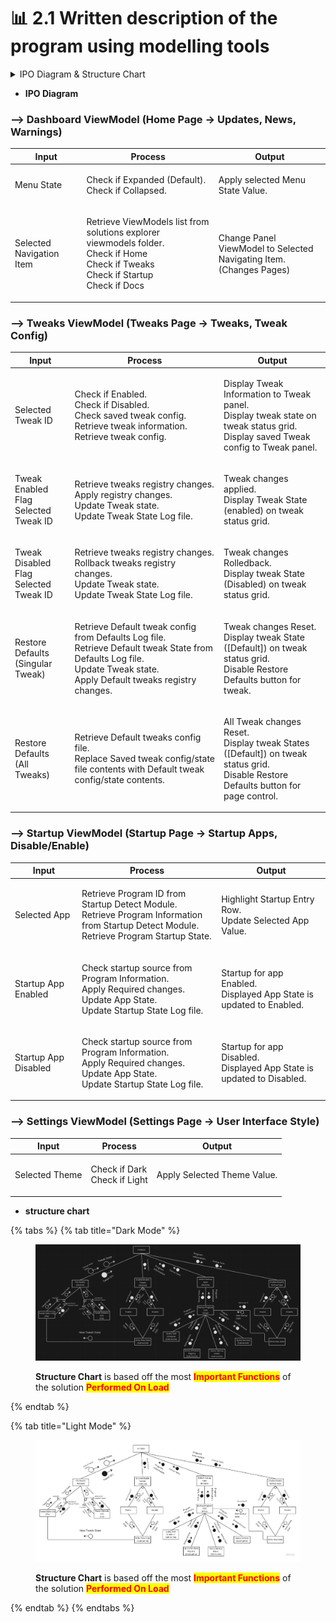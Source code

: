 # 📊 2.1 Written description of the program using modelling tools

<details>

<summary>IPO Diagram &#x26; Structure Chart</summary>

* IPO Diagram
* Structure Chart

</details>

* **IPO Diagram**

### --> Dashboard ViewModel (Home Page -> Updates, News, Warnings)

| Input                    | Process                                                                                                                                             | Output                                                                        |
| ------------------------ | --------------------------------------------------------------------------------------------------------------------------------------------------- | ----------------------------------------------------------------------------- |
| Menu State               | <p>Check if Expanded (Default).<br>Check if Collapsed.</p>                                                                                          | Apply selected Menu State Value.                                              |
| Selected Navigation Item | <p>Retrieve ViewModels list from solutions explorer viewmodels folder.<br>Check if Home<br>Check if Tweaks<br>Check if Startup<br>Check if Docs</p> | <p>Change Panel ViewModel to Selected Navigating Item.<br>(Changes Pages)</p> |

### --> Tweaks ViewModel (Tweaks Page -> Tweaks, Tweak Config)

| Input                                              | Process                                                                                                                                                                               | Output                                                                                                                                         |
| -------------------------------------------------- | ------------------------------------------------------------------------------------------------------------------------------------------------------------------------------------- | ---------------------------------------------------------------------------------------------------------------------------------------------- |
| Selected Tweak ID                                  | <p>Check if Enabled.<br>Check if Disabled.<br>Check saved tweak config.<br>Retrieve tweak information.<br>Retrieve tweak config.</p>                                                  | <p>Display Tweak Information to Tweak panel.<br>Display tweak state on tweak status grid.<br>Display saved Tweak config to Tweak panel.</p>    |
| <p>Tweak Enabled Flag<br>Selected Tweak ID<br></p> | <p>Retrieve tweaks registry changes.<br>Apply registry changes.<br>Update Tweak state.<br>Update Tweak State Log file.</p>                                                            | <p>Tweak changes applied.<br>Display Tweak State (enabled) on tweak status grid.<br></p>                                                       |
| <p>Tweak Disabled Flag<br>Selected Tweak ID</p>    | <p>Retrieve tweaks registry changes.<br>Rollback tweaks registry changes.<br>Update Tweak state.<br>Update Tweak State Log file.</p>                                                  | <p>Tweak changes Rolledback.<br>Display tweak State (Disabled) on tweak status grid.</p>                                                       |
| <p>Restore Defaults<br>(Singular Tweak)</p>        | <p>Retrieve Default tweak config from Defaults Log file.<br>Retrieve Default tweak State from Defaults Log file.<br>Update Tweak state.<br>Apply Default tweaks registry changes.</p> | <p>Tweak changes Reset.<br>Display tweak State ([Default]) on tweak status grid.<br>Disable Restore Defaults button for tweak.</p>             |
| <p>Restore Defaults<br>(All Tweaks)</p>            | <p>Retrieve Default tweaks config file.<br>Replace Saved tweak config/state file contents with Default tweak config/state contents.</p>                                               | <p>All Tweak changes Reset.<br>Display tweak States ([Default]) on tweak status grid.<br>Disable Restore Defaults button for page control.</p> |

### --> Startup ViewModel (Startup Page -> Startup Apps, Disable/Enable)

| Input                | Process                                                                                                                                               | Output                                                                          |
| -------------------- | ----------------------------------------------------------------------------------------------------------------------------------------------------- | ------------------------------------------------------------------------------- |
| Selected App         | <p>Retrieve Program ID from Startup Detect Module.<br>Retrieve Program Information from Startup Detect Module.<br>Retrieve Program Startup State.</p> | <p>Highlight Startup Entry Row.<br>Update Selected App Value.</p>               |
| Startup App Enabled  | <p>Check startup source from Program Information.<br>Apply Required changes.<br>Update App State.<br>Update Startup State Log file.</p>               | <p>Startup for app Enabled.<br>Displayed App State is updated to Enabled.</p>   |
| Startup App Disabled | <p>Check startup source from Program Information.<br>Apply Required changes.<br>Update App State.<br>Update Startup State Log file.</p>               | <p>Startup for app Disabled.<br>Displayed App State is updated to Disabled.</p> |

### --> Settings ViewModel (Settings Page -> User Interface Style)

| Input          | Process                                    | Output                      |
| -------------- | ------------------------------------------ | --------------------------- |
| Selected Theme | <p>Check if Dark<br>Check if Light<br></p> | Apply Selected Theme Value. |



* **structure chart**

{% tabs %}
{% tab title="Dark Mode" %}
<figure><img src=".gitbook/assets/Structure-Dark.png" alt=""><figcaption><p><strong>Structure Chart</strong> is based off the most <mark style="color:red;"><strong>Important Functions</strong></mark> of the solution <strong> </strong><mark style="color:red;"><strong>Performed On Load</strong></mark></p></figcaption></figure>
{% endtab %}

{% tab title="Light Mode" %}
<figure><img src=".gitbook/assets/Structure-Light.jpg" alt=""><figcaption><p><strong>Structure Chart</strong> is based off the most <mark style="color:red;"><strong>Important Functions</strong></mark> of the solution <strong> </strong><mark style="color:red;"><strong>Performed On Load</strong></mark></p></figcaption></figure>
{% endtab %}
{% endtabs %}

